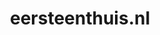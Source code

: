 ---
layout: post
title:  "eersteenthuis.nl"
internal_url:  "/dutchgov/eersteenthuis.nl.html"
categories: dutchgov
---